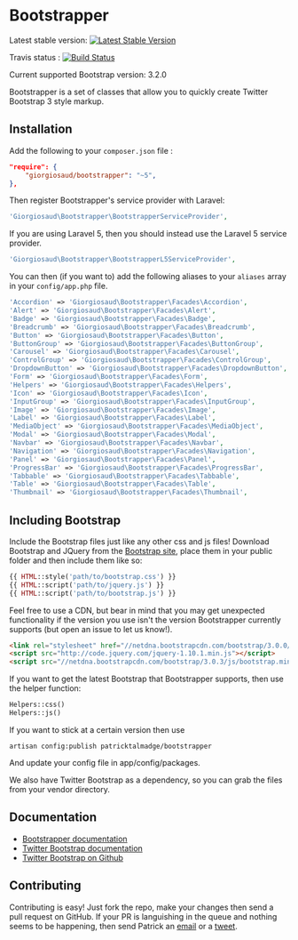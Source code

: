 # Bootstrapper

Latest stable version: [![Latest Stable Version](https://poser.pugx.org/patricktalmadge/bootstrapper/v/stable.svg)](https://packagist.org/packages/patricktalmadge/bootstrapper)

Travis status : [![Build Status](https://travis-ci.org/patricktalmadge/bootstrapper.svg?branch=develop)](https://travis-ci.org/patricktalmadge/bootstrapper)

Current supported Bootstrap version: 3.2.0

Bootstrapper is a set of classes that allow you to quickly create Twitter 
Bootstrap 3 style markup.

## Installation

Add the following to your `composer.json` file :

```json
"require": {
    "giorgiosaud/bootstrapper": "~5",
},
```

Then register Bootstrapper's service provider with Laravel:

```php
'Giorgiosaud\Bootstrapper\BootstrapperServiceProvider',
```

If you are using Laravel 5, then you should instead use the Laravel 5 service
provider.

```php
'Giorgiosaud\Bootstrapper\BootstrapperL5ServiceProvider',
```

You can then (if you want to) add the following aliases to your `aliases` 
array in your `config/app.php` file.

```php
'Accordion' => 'Giorgiosaud\Bootstrapper\Facades\Accordion',
'Alert' => 'Giorgiosaud\Bootstrapper\Facades\Alert',
'Badge' => 'Giorgiosaud\Bootstrapper\Facades\Badge',
'Breadcrumb' => 'Giorgiosaud\Bootstrapper\Facades\Breadcrumb',
'Button' => 'Giorgiosaud\Bootstrapper\Facades\Button',
'ButtonGroup' => 'Giorgiosaud\Bootstrapper\Facades\ButtonGroup',
'Carousel' => 'Giorgiosaud\Bootstrapper\Facades\Carousel',
'ControlGroup' => 'Giorgiosaud\Bootstrapper\Facades\ControlGroup',
'DropdownButton' => 'Giorgiosaud\Bootstrapper\Facades\DropdownButton',
'Form' => 'Giorgiosaud\Bootstrapper\Facades\Form',
'Helpers' => 'Giorgiosaud\Bootstrapper\Facades\Helpers',
'Icon' => 'Giorgiosaud\Bootstrapper\Facades\Icon',
'InputGroup' => 'Giorgiosaud\Bootstrapper\Facades\InputGroup',
'Image' => 'Giorgiosaud\Bootstrapper\Facades\Image',
'Label' => 'Giorgiosaud\Bootstrapper\Facades\Label',
'MediaObject' => 'Giorgiosaud\Bootstrapper\Facades\MediaObject',
'Modal' => 'Giorgiosaud\Bootstrapper\Facades\Modal',
'Navbar' => 'Giorgiosaud\Bootstrapper\Facades\Navbar',
'Navigation' => 'Giorgiosaud\Bootstrapper\Facades\Navigation',
'Panel' => 'Giorgiosaud\Bootstrapper\Facades\Panel',
'ProgressBar' => 'Giorgiosaud\Bootstrapper\Facades\ProgressBar',
'Tabbable' => 'Giorgiosaud\Bootstrapper\Facades\Tabbable',
'Table' => 'Giorgiosaud\Bootstrapper\Facades\Table',
'Thumbnail' => 'Giorgiosaud\Bootstrapper\Facades\Thumbnail',
```

## Including Bootstrap

Include the Bootstrap files just like any other css and js files! Download
Bootstrap and JQuery from the [Bootstrap site](http://getbootstrap.com),
place them in your public folder and then include them like so:

```php
{{ HTML::style('path/to/bootstrap.css') }}
{{ HTML::script('path/to/jquery.js') }}
{{ HTML::script('path/to/bootstrap.js') }}
```

Feel free to use a CDN, but bear in mind that you may get unexpected
functionality if the version you use isn't the version Bootstrapper currently
supports (but open an issue to let us know!).

```html
<link rel="stylesheet" href="//netdna.bootstrapcdn.com/bootstrap/3.0.0/css/bootstrap.min.css">
<script src="http://code.jquery.com/jquery-1.10.1.min.js"></script>
<script src="//netdna.bootstrapcdn.com/bootstrap/3.0.3/js/bootstrap.min.js"></script>
```

If you want to get the latest Bootstrap that Bootstrapper supports,
then use the helper function:

```php
Helpers::css()
Helpers::js()
```

If you want to stick at a certain version then use

```
artisan config:publish patricktalmadge/bootstrapper
```

And update your config file in app/config/packages.

We also have Twitter Bootstrap as a dependency, so you can grab the files from
your vendor directory.

## Documentation

- [Bootstrapper documentation](http://bootstrapper.eu1.frbit.net/)
- [Twitter Bootstrap documentation](http://getbootstrap.com/)
- [Twitter Bootstrap on Github](https://github.com/twitter/bootstrap)


## Contributing

Contributing is easy! Just fork the repo, make your changes then send a pull 
request on GitHub. If your PR is languishing in the queue and nothing seems 
to be happening, then send Patrick an 
[email](mailto:pjr0911025@googlemail.com) or a 
[tweet](http://twitter.com/DrugCrazed).
